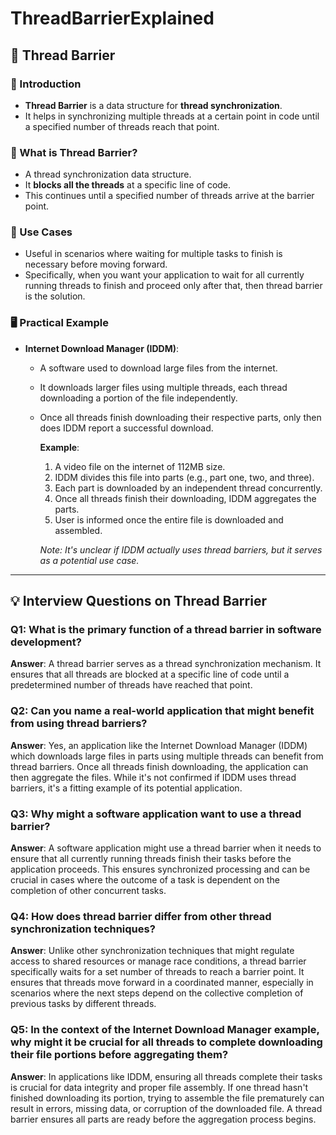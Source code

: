 # ThreadBarrierExplained
 
## 📌 Thread Barrier

### 📜 Introduction
- **Thread Barrier** is a data structure for **thread synchronization**.
- It helps in synchronizing multiple threads at a certain point in code until a specified number of threads reach that point.

### 🎯 What is Thread Barrier?
- A thread synchronization data structure.
- It **blocks all the threads** at a specific line of code.
- This continues until a specified number of threads arrive at the barrier point.
  
### 🤔 Use Cases
- Useful in scenarios where waiting for multiple tasks to finish is necessary before moving forward.
- Specifically, when you want your application to wait for all currently running threads to finish and proceed only after that, then thread barrier is the solution.

### 🖥️ Practical Example
- **Internet Download Manager (IDDM)**:
  - A software used to download large files from the internet.
  - It downloads larger files using multiple threads, each thread downloading a portion of the file independently.
  - Once all threads finish downloading their respective parts, only then does IDDM report a successful download.
  
    **Example**:
    1. A video file on the internet of 112MB size.
    2. IDDM divides this file into parts (e.g., part one, two, and three).
    3. Each part is downloaded by an independent thread concurrently.
    4. Once all threads finish their downloading, IDDM aggregates the parts.
    5. User is informed once the entire file is downloaded and assembled.

    *Note: It's unclear if IDDM actually uses thread barriers, but it serves as a potential use case.*

---

## 💡 Interview Questions on Thread Barrier

### Q1: What is the primary function of a thread barrier in software development? 

**Answer**: A thread barrier serves as a thread synchronization mechanism. It ensures that all threads are blocked at a specific line of code until a predetermined number of threads have reached that point.

### Q2: Can you name a real-world application that might benefit from using thread barriers?

**Answer**: Yes, an application like the Internet Download Manager (IDDM) which downloads large files in parts using multiple threads can benefit from thread barriers. Once all threads finish downloading, the application can then aggregate the files. While it's not confirmed if IDDM uses thread barriers, it's a fitting example of its potential application.

### Q3: Why might a software application want to use a thread barrier?

**Answer**: A software application might use a thread barrier when it needs to ensure that all currently running threads finish their tasks before the application proceeds. This ensures synchronized processing and can be crucial in cases where the outcome of a task is dependent on the completion of other concurrent tasks.

### Q4: How does thread barrier differ from other thread synchronization techniques?

**Answer**: Unlike other synchronization techniques that might regulate access to shared resources or manage race conditions, a thread barrier specifically waits for a set number of threads to reach a barrier point. It ensures that threads move forward in a coordinated manner, especially in scenarios where the next steps depend on the collective completion of previous tasks by different threads. 

### Q5: In the context of the Internet Download Manager example, why might it be crucial for all threads to complete downloading their file portions before aggregating them?

**Answer**: In applications like IDDM, ensuring all threads complete their tasks is crucial for data integrity and proper file assembly. If one thread hasn't finished downloading its portion, trying to assemble the file prematurely can result in errors, missing data, or corruption of the downloaded file. A thread barrier ensures all parts are ready before the aggregation process begins.
